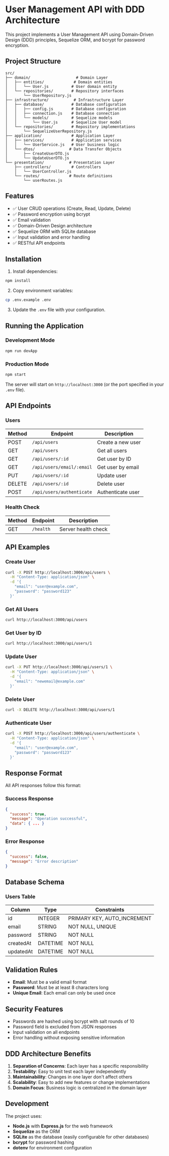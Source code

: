 # User Management API with DDD Architecture

This project implements a User Management API using Domain-Driven Design (DDD) principles, Sequelize ORM, and bcrypt for password encryption.

## Project Structure

```
src/
├── domain/                    # Domain Layer
│   ├── entities/             # Domain entities
│   │   └── User.js          # User domain entity
│   └── repositories/        # Repository interfaces
│       └── UserRepository.js
├── infrastructure/           # Infrastructure Layer
│   ├── database/            # Database configuration
│   │   ├── config.js        # Database configuration
│   │   ├── connection.js    # Database connection
│   │   └── models/          # Sequelize models
│   │       └── User.js      # Sequelize User model
│   └── repositories/        # Repository implementations
│       └── SequelizeUserRepository.js
├── application/             # Application Layer
│   ├── services/            # Application services
│   │   └── UserService.js   # User business logic
│   └── dtos/               # Data Transfer Objects
│       ├── CreateUserDTO.js
│       └── UpdateUserDTO.js
└── presentation/           # Presentation Layer
    ├── controllers/         # Controllers
    │   └── UserController.js
    └── routes/             # Route definitions
        └── userRoutes.js
```

## Features

- ✅ User CRUD operations (Create, Read, Update, Delete)
- ✅ Password encryption using bcrypt
- ✅ Email validation
- ✅ Domain-Driven Design architecture
- ✅ Sequelize ORM with SQLite database
- ✅ Input validation and error handling
- ✅ RESTful API endpoints

## Installation

1. Install dependencies:
```bash
npm install
```

2. Copy environment variables:
```bash
cp .env.example .env
```

3. Update the `.env` file with your configuration.

## Running the Application

### Development Mode
```bash
npm run devApp
```

### Production Mode
```bash
npm start
```

The server will start on `http://localhost:3000` (or the port specified in your `.env` file).

## API Endpoints

### Users

| Method | Endpoint | Description |
|--------|----------|-------------|
| POST | `/api/users` | Create a new user |
| GET | `/api/users` | Get all users |
| GET | `/api/users/:id` | Get user by ID |
| GET | `/api/users/email/:email` | Get user by email |
| PUT | `/api/users/:id` | Update user |
| DELETE | `/api/users/:id` | Delete user |
| POST | `/api/users/authenticate` | Authenticate user |

### Health Check
| Method | Endpoint | Description |
|--------|----------|-------------|
| GET | `/health` | Server health check |

## API Examples

### Create User
```bash
curl -X POST http://localhost:3000/api/users \
  -H "Content-Type: application/json" \
  -d '{
    "email": "user@example.com",
    "password": "password123"
  }'
```

### Get All Users
```bash
curl http://localhost:3000/api/users
```

### Get User by ID
```bash
curl http://localhost:3000/api/users/1
```

### Update User
```bash
curl -X PUT http://localhost:3000/api/users/1 \
  -H "Content-Type: application/json" \
  -d '{
    "email": "newemail@example.com"
  }'
```

### Delete User
```bash
curl -X DELETE http://localhost:3000/api/users/1
```

### Authenticate User
```bash
curl -X POST http://localhost:3000/api/users/authenticate \
  -H "Content-Type: application/json" \
  -d '{
    "email": "user@example.com",
    "password": "password123"
  }'
```

## Response Format

All API responses follow this format:

### Success Response
```json
{
  "success": true,
  "message": "Operation successful",
  "data": { ... }
}
```

### Error Response
```json
{
  "success": false,
  "message": "Error description"
}
```

## Database Schema

### Users Table
| Column | Type | Constraints |
|--------|------|-------------|
| id | INTEGER | PRIMARY KEY, AUTO_INCREMENT |
| email | STRING | NOT NULL, UNIQUE |
| password | STRING | NOT NULL |
| createdAt | DATETIME | NOT NULL |
| updatedAt | DATETIME | NOT NULL |

## Validation Rules

- **Email**: Must be a valid email format
- **Password**: Must be at least 8 characters long
- **Unique Email**: Each email can only be used once

## Security Features

- Passwords are hashed using bcrypt with salt rounds of 10
- Password field is excluded from JSON responses
- Input validation on all endpoints
- Error handling without exposing sensitive information

## DDD Architecture Benefits

1. **Separation of Concerns**: Each layer has a specific responsibility
2. **Testability**: Easy to unit test each layer independently
3. **Maintainability**: Changes in one layer don't affect others
4. **Scalability**: Easy to add new features or change implementations
5. **Domain Focus**: Business logic is centralized in the domain layer

## Development

The project uses:
- **Node.js** with **Express.js** for the web framework
- **Sequelize** as the ORM
- **SQLite** as the database (easily configurable for other databases)
- **bcrypt** for password hashing
- **dotenv** for environment configuration